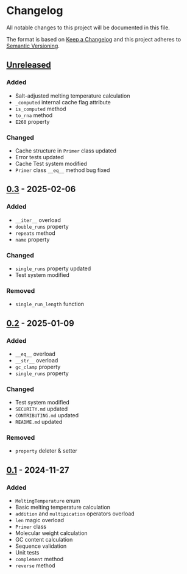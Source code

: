 # Changelog
All notable changes to this project will be documented in this file.

The format is based on [Keep a Changelog](http://keepachangelog.com/en/1.0.0/)
and this project adheres to [Semantic Versioning](http://semver.org/spec/v2.0.0.html).

## [Unreleased]
### Added
- Salt-adjusted melting temperature calculation
- `_computed` internal cache flag attribute
- `is_computed` method
- `to_rna` method
- `E260` property
### Changed
- Cache structure in `Primer` class updated
- Error tests updated
- Cache Test system modified
- `Primer` class `__eq__` method bug fixed
## [0.3] - 2025-02-06
### Added
- `__iter__` overload
- `double_runs` property
- `repeats` method
- `name` property
### Changed
- `single_runs` property updated
- Test system modified
### Removed
- `single_run_length` function
## [0.2] - 2025-01-09
### Added
- `__eq__` overload
- `__str__` overload
- `gc_clamp` property
- `single_runs` property
### Changed
- Test system modified
- `SECURITY.md` updated
- `CONTRIBUTING.md` updated
- `README.md` updated
### Removed
- `property` deleter & setter
## [0.1] - 2024-11-27
### Added
- `MeltingTemperature` enum
- Basic melting temperature calculation
- `addition` and `multipication` operators overload
- `len` magic overload
- `Primer` class
- Molecular weight calculation
- GC content calculation
- Sequence validation
- Unit tests
- `complement` method
- `reverse` method

[Unreleased]: https://github.com/openscilab/opr/compare/v0.3...dev
[0.3]: https://github.com/openscilab/opr/compare/v0.2...v0.3
[0.2]: https://github.com/openscilab/opr/compare/v0.1...v0.2
[0.1]: https://github.com/openscilab/opr/compare/0baa8dd...v0.1